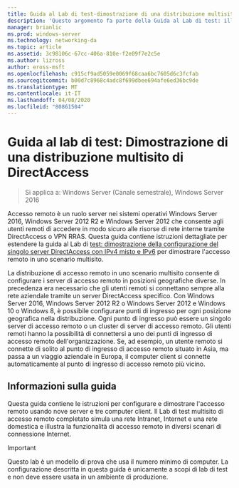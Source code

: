 ```yaml
---
title: Guida al Lab di test-dimostrazione di una distribuzione multisito di DirectAccess
description: 'Questo argomento fa parte della Guida al Lab di test: illustra una distribuzione multisito di DirectAccess per Windows Server 2016'
manager: brianlic
ms.prod: windows-server
ms.technology: networking-da
ms.topic: article
ms.assetid: 3c98106c-67cc-406a-810e-f2e09f7e2c5e
ms.author: lizross
author: eross-msft
ms.openlocfilehash: c915cf9ad5059e0069f68caa6bc7605d6c3fcfab
ms.sourcegitcommit: b00d7c8968c4adc8f699dbee694afe6ed36bc9de
ms.translationtype: MT
ms.contentlocale: it-IT
ms.lasthandoff: 04/08/2020
ms.locfileid: "80861504"
---
```

# <a name="test-lab-guide-demonstrate-a-directaccess-multisite-deployment"></a>Guida al lab di test: Dimostrazione di una distribuzione multisito di DirectAccess

>Si applica a: Windows Server (Canale semestrale), Windows Server 2016

Accesso remoto è un ruolo server nei sistemi operativi Windows Server 2016, Windows Server 2012 R2 e Windows Server 2012 che consente agli utenti remoti di accedere in modo sicuro alle risorse di rete interne tramite DirectAccess o VPN RRAS. Questa guida contiene istruzioni dettagliate per estendere la guida al Lab di [test: dimostrazione della configurazione del singolo server DirectAccess con IPv4 misto e IPv6](https://go.microsoft.com/fwlink/p/?LinkId=237004) per dimostrare l'accesso remoto in uno scenario multisito.  
  
La distribuzione di accesso remoto in uno scenario multisito consente di configurare i server di accesso remoto in posizioni geografiche diverse. In precedenza era necessario che gli utenti remoti si connettano sempre alla rete aziendale tramite un server DirectAccess specifico. Con Windows Server 2016, Windows Server 2012 R2 o Windows Server 2012 e Windows 10 o Windows 8, è possibile configurare punti di ingresso per ogni posizione geografica nella distribuzione. Ogni punto di ingresso può essere un singolo server di accesso remoto o un cluster di server di accesso remoto. Gli utenti remoti hanno la possibilità di connettersi a uno dei punti di ingresso di accesso remoto dell'organizzazione. Se, ad esempio, un utente remoto si connette di solito al punto di ingresso di accesso remoto situato in Asia, ma passa a un viaggio aziendale in Europa, il computer client si connette automaticamente al punto di ingresso di accesso remoto più vicino.  
  
## <a name="about-this-guide"></a>Informazioni sulla guida  
Questa guida contiene le istruzioni per configurare e dimostrare l'accesso remoto usando nove server e tre computer client. Il Lab di test multisito di accesso remoto completato simula una rete Intranet, Internet e una rete domestica e illustra la funzionalità di accesso remoto in diversi scenari di connessione Internet.  
  
> [!IMPORTANT]  
> Questo lab è un modello di prova che usa il numero minimo di computer. La configurazione descritta in questa guida è unicamente a scopi di lab di test e non deve essere usata in un ambiente di produzione.  
  


